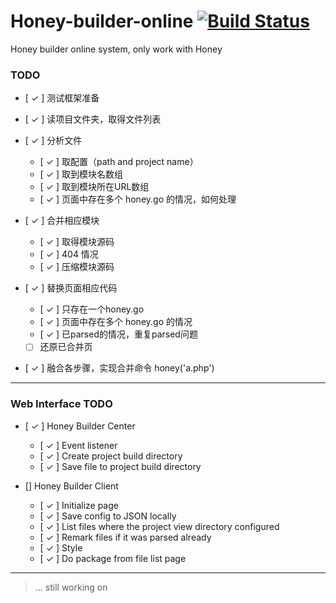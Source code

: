 Honey-builder-online [![Build Status](https://secure.travis-ci.org/xydudu/Honey-builder-online.png?branch=master)](https://travis-ci.org/xydudu/Honey-builder-online)
====================

Honey builder online system, only work with Honey


### TODO

- [ ✓ ] 测试框架准备

- [ ✓ ] 读项目文件夹，取得文件列表
- [ ✓ ] 分析文件
    
    - [ ✓ ] 取配置（path and project name）
    - [ ✓ ] 取到模块名数组
    - [ ✓ ] 取到模块所在URL数组
    - [ ✓ ] 页面中存在多个 honey.go 的情况，如何处理

- [ ✓ ] 合并相应模块
    
    - [ ✓ ] 取得模块源码
    - [ ✓ ] 404 情况
    - [ ✓ ] 压缩模块源码

- [ ✓ ] 替换页面相应代码
    - [ ✓ ] 只存在一个honey.go
    - [ ✓ ] 页面中存在多个 honey.go 的情况
    - [ ✓ ] 已parsed的情况，重复parsed问题
    - [  ] 还原已合并页

- [ ✓ ] 融合各步骤，实现合并命令 honey('a.php')


---

### Web Interface TODO

- [ ✓ ] Honey Builder Center
    
    - [ ✓ ] Event listener
    - [ ✓ ] Create project build directory
    - [ ✓ ] Save file to project build directory

- [] Honey Builder Client
    
    - [ ✓ ] Initialize page
    - [ ✓ ] Save config to JSON locally
    - [ ✓ ] List files where the project view directory configured
    - [ ✓ ] Remark files if it was parsed already
    - [ ✓ ] Style
    - [ ✓ ] Do package from file list page 

---

> ... still working on
